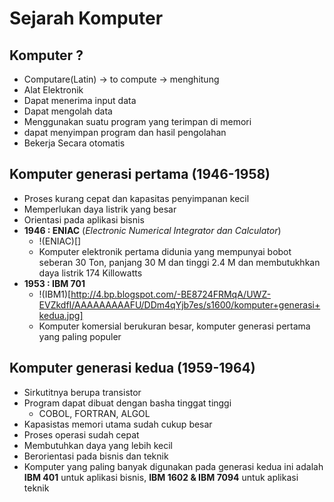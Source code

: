 # Sejarah Komputer

## Komputer ?
- Computare(Latin) -> to compute -> menghitung
- Alat Elektronik
- Dapat menerima input data
- Dapat mengolah data
- Menggunakan suatu program yang terimpan di memori
- dapat menyimpan program dan hasil pengolahan
- Bekerja Secara otomatis

## Komputer generasi pertama (1946-1958)
- Proses kurang cepat dan kapasitas penyimpanan kecil
- Memperlukan daya listrik yang besar 
- Orientasi pada aplikasi bisnis 
- **1946 : ENIAC** (*Electronic Numerical Integrator dan Calculator*)
  - !(ENIAC)[]
  - Komputer elektronik pertama didunia yang mempunyai bobot seberan 30 Ton, panjang 30 M dan tinggi 2.4 M dan membutukhkan daya listrik 174 Killowatts
- **1953 : IBM 701**
  - !(IBM1)[http://4.bp.blogspot.com/-BE8724FRMqA/UWZ-EVZkdfI/AAAAAAAAAFU/DDm4qYjb7es/s1600/komputer+generasi+kedua.jpg]
  - Komputer komersial berukuran besar, komputer generasi pertama yang paling populer

## Komputer generasi kedua (1959-1964)
- Sirkutitnya berupa transistor 
- Program dapat dibuat dengan basha tinggat tinggi
  - COBOL, FORTRAN, ALGOL
- Kapasistas memori utama sudah cukup besar
- Proses operasi sudah cepat
- Membutuhkan daya yang lebih kecil
- Berorientasi pada bisnis dan teknik
- Komputer yang paling banyak digunakan pada generasi kedua ini adalah **IBM 401** untuk aplikasi bisnis, **IBM 1602 & IBM 7094** untuk aplikasi teknik














































